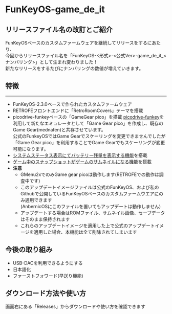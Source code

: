 # FunKeyOS-game_de_it
  

## リリースファイル名の改訂とご紹介  
FunKeyOSベースのカスタムファームウェアを継続してリリースをするにあたり、  
今回からリリースファイル名を「FunKeyOS-<形式>-<公式Ver>-game_de_it_<ナンバリング>」として生まれ変わりました！  
新たなリリースをするたびにナンバリングの数値が増えていきます。  

## 特徴
---  
- FunKeyOS-2.3.0ベースで作られたカスタムファームウェア
- RETROFEフロントエンドに「RetroRoomCovers」テーマを搭載  
- picodrive-funkeyベースの「GameGear pico」を搭載
[picodrive-funkey](https://github.com/DrUm78/picodrive-funkey)を利用して新たなエミュレータとして「Game Gear pico」を作成し、既存のGame Gear(mednafen)と共存させています。  
公式のFunkeyOSではGame Gearでスケーリングを変更できませんでしたが「Game Gear pico」を利用することでGame Gearでもスケーリングが変更可能になります。  
- [システムステータス表示にてバッテリー残量を表示する機能](https://github.com/game-de-it/RGnano/blob/main/battery.md)を搭載  
- [ゲーム中のスナップショットがゲームのサムネイルになる機能](https://github.com/game-de-it/RGnano/blob/main/snapshot.md)を搭載  
- **__注意__**  
   - GMenu2xでのみGame gear picoは動作します(RETROFEでの動作は調査中です)  
  - このアップデートイメージファイルは公式のFunKeyOS、および私のGithubで公開しているFunKeyOSベースのカスタムファームウエアにのみ適用できます  
(AnbernicOSにこのファイルを置いてもアップデートは動作しません)  
  - アップデートする場合はROMファイル、サムネイル画像、セーブデータはそのまま保持されます
  - これらのアップデートイメージを適用した上で公式のアップデートイメージを適用した場合、本機能は全て削除されてしまいます

##  今後の取り組み
- USB-DACを利用できるようにする
- 日本語化
- ファーストフォワード(早送り機能)

##  ダウンロード方法や使い方  
画面右にある「Releases」からダウンロードや使い方を確認できます

